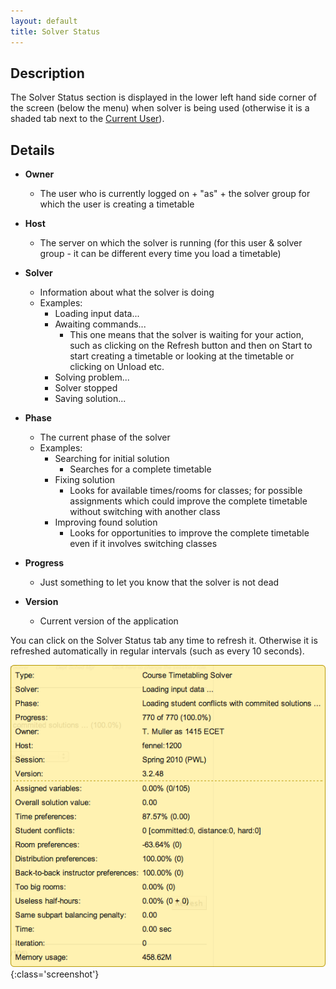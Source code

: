 ```yaml
---
layout: default
title: Solver Status
---
```



## Description


 The Solver Status section is displayed in the lower left hand side corner of the screen (below the menu) when solver is being used (otherwise it is a shaded tab next to the [Current User](current-user)).

## Details

* **Owner**
	* The user who is currently logged on + "as" + the solver group for which the user is creating a timetable

* **Host**
	* The server on which the solver is running (for this user & solver group - it can be different every time you load a timetable)

* **Solver**
	* Information about what the solver is doing
	* Examples:
		* Loading input data...
		* Awaiting commands...
			* This one means that the solver is waiting for your action, such as clicking on the Refresh button and then on Start to start creating a timetable or looking at the timetable or clicking on Unload etc.
		* Solving problem...
		* Solver stopped
		* Saving solution...

* **Phase**
	* The current phase of the solver
	* Examples:
		* Searching for initial solution
			* Searches for a complete timetable
		* Fixing solution
			* Looks for available times/rooms for classes; for possible assignments which could improve the complete timetable without switching with another class
		* Improving found solution
			* Looks for opportunities to improve the complete timetable even if it involves switching classes

* **Progress**
	* Just something to let you know that the solver is not dead

* **Version**
	* Current version of the application


 You can click on the Solver Status tab any time to refresh it. Otherwise it is refreshed automatically in regular intervals (such as every 10 seconds).


![Solver Status](images/solver-status-1.png){:class='screenshot'}
